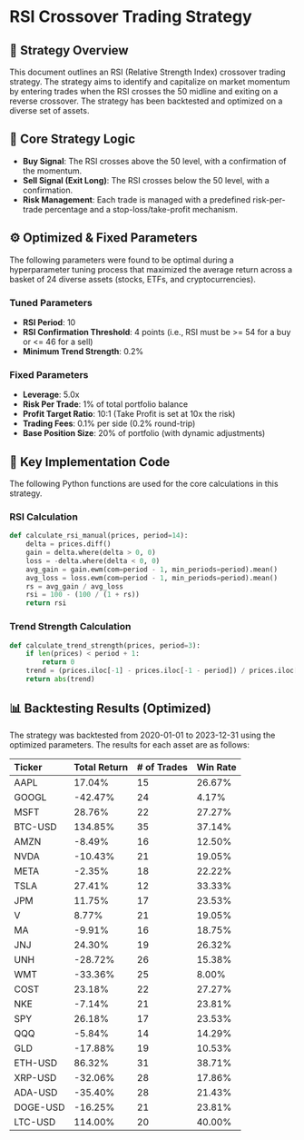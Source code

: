 # RSI Crossover Trading Strategy

## 🚀 Strategy Overview

This document outlines an RSI (Relative Strength Index) crossover trading strategy. The strategy aims to identify and capitalize on market momentum by entering trades when the RSI crosses the 50 midline and exiting on a reverse crossover. The strategy has been backtested and optimized on a diverse set of assets.

## 🎯 Core Strategy Logic

-   **Buy Signal**: The RSI crosses above the 50 level, with a confirmation of the momentum.
-   **Sell Signal (Exit Long)**: The RSI crosses below the 50 level, with a confirmation.
-   **Risk Management**: Each trade is managed with a predefined risk-per-trade percentage and a stop-loss/take-profit mechanism.

## ⚙️ Optimized & Fixed Parameters

The following parameters were found to be optimal during a hyperparameter tuning process that maximized the average return across a basket of 24 diverse assets (stocks, ETFs, and cryptocurrencies).

### Tuned Parameters
-   **RSI Period**: 10
-   **RSI Confirmation Threshold**: 4 points (i.e., RSI must be >= 54 for a buy or <= 46 for a sell)
-   **Minimum Trend Strength**: 0.2%

### Fixed Parameters
-   **Leverage**: 5.0x
-   **Risk Per Trade**: 1% of total portfolio balance
-   **Profit Target Ratio**: 10:1 (Take Profit is set at 10x the risk)
-   **Trading Fees**: 0.1% per side (0.2% round-trip)
-   **Base Position Size**: 20% of portfolio (with dynamic adjustments)

## 🔧 Key Implementation Code

The following Python functions are used for the core calculations in this strategy.

### RSI Calculation
```python
def calculate_rsi_manual(prices, period=14):
    delta = prices.diff()
    gain = delta.where(delta > 0, 0)
    loss = -delta.where(delta < 0, 0)
    avg_gain = gain.ewm(com=period - 1, min_periods=period).mean()
    avg_loss = loss.ewm(com=period - 1, min_periods=period).mean()
    rs = avg_gain / avg_loss
    rsi = 100 - (100 / (1 + rs))
    return rsi
```

### Trend Strength Calculation
```python
def calculate_trend_strength(prices, period=3):
    if len(prices) < period + 1:
        return 0
    trend = (prices.iloc[-1] - prices.iloc[-1 - period]) / prices.iloc[-1 - period] * 100
    return abs(trend)
```

## 📊 Backtesting Results (Optimized)

The strategy was backtested from 2020-01-01 to 2023-12-31 using the optimized parameters. The results for each asset are as follows:

| Ticker  | Total Return | # of Trades | Win Rate |
|:--------|:-------------|:------------|:---------|
| AAPL    | 17.04%       | 15          | 26.67%   |
| GOOGL   | -42.47%      | 24          | 4.17%    |
| MSFT    | 28.76%       | 22          | 27.27%   |
| BTC-USD | 134.85%      | 35          | 37.14%   |
| AMZN    | -8.49%       | 16          | 12.50%   |
| NVDA    | -10.43%      | 21          | 19.05%   |
| META    | -2.35%       | 18          | 22.22%   |
| TSLA    | 27.41%       | 12          | 33.33%   |
| JPM     | 11.75%       | 17          | 23.53%   |
| V       | 8.77%        | 21          | 19.05%   |
| MA      | -9.91%       | 16          | 18.75%   |
| JNJ     | 24.30%       | 19          | 26.32%   |
| UNH     | -28.72%      | 26          | 15.38%   |
| WMT     | -33.36%      | 25          | 8.00%    |
| COST    | 23.18%       | 22          | 27.27%   |
| NKE     | -7.14%       | 21          | 23.81%   |
| SPY     | 26.18%       | 17          | 23.53%   |
| QQQ     | -5.84%       | 14          | 14.29%   |
| GLD     | -17.88%      | 19          | 10.53%   |
| ETH-USD | 86.32%       | 31          | 38.71%   |
| XRP-USD | -32.06%      | 28          | 17.86%   |
| ADA-USD | -35.40%      | 28          | 21.43%   |
| DOGE-USD| -16.25%      | 21          | 23.81%   |
| LTC-USD | 114.00%      | 20          | 40.00%   |
